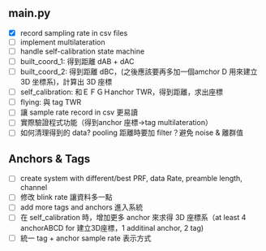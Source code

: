 ## main.py

* [X]  record sampling rate in csv files
* [ ]  implement multilateration
* [ ]  handle self-calibration state machine
  * [ ]  built_coord_1: 得到距離 dAB + dAC
  * [ ]  built_coord_2: 得到距離 dBC，(之後應該要再多加一個amchor D 用來建立 3D 坐標系)，計算出 3D 座標
  * [ ]  self_calibration: 和ＥＦＧＨanchor TWR，得到距離，求出座標
  * [ ]  flying: 與 tag TWR
* [ ]  讓 sample rate record in csv 更易讀
* [ ]  實際驗證程式功能（得到anchor 座標->tag multilateration）
* [ ]  如何清理得到的 data? pooling 距離時要加 filter？避免 noise & 離群值

## Anchors & Tags

* [ ]  create system with different/best PRF, data Rate, preamble length, channel
* [ ]  修改 blink rate 讓資料多一點
* [ ]  add more tags and anchors 進入系統
* [ ]  在 self_calibration 時，增加更多 anchor 來求得 3D 座標系（at least 4 anchorABCD for 建立3D座標，1 additinal anchor, 2 tag)
* [ ]  統一 tag + anchor sample rate 表示方式
